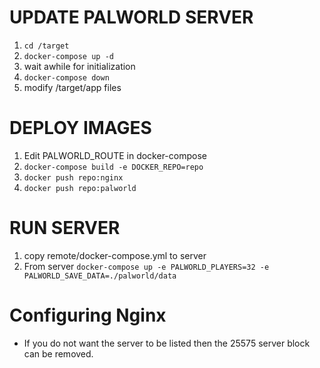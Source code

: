 # UPDATE PALWORLD SERVER
1. `cd /target`
2. `docker-compose up -d`
3. wait awhile for initialization
4. `docker-compose down`
5. modify /target/app files

# DEPLOY IMAGES
1. Edit PALWORLD_ROUTE in docker-compose
2. `docker-compose build -e DOCKER_REPO=repo`
3. `docker push repo:nginx`
4. `docker push repo:palworld`

# RUN SERVER
1. copy remote/docker-compose.yml to server
2. From server `docker-compose up -e PALWORLD_PLAYERS=32 -e PALWORLD_SAVE_DATA=./palworld/data`

# Configuring Nginx
- If you do not want the server to be listed then the 25575 server block can be removed.
